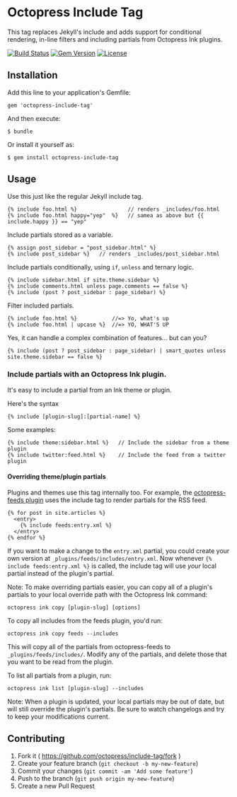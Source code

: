 # Octopress Include Tag

This tag replaces Jekyll's include and adds support for conditional rendering, in-line filters and including partials from Octopress Ink plugins.

[![Build Status](https://travis-ci.org/octopress/include-tag.svg)](https://travis-ci.org/octopress/include-tag)
[![Gem Version](http://img.shields.io/gem/v/octopress-include-tag.svg)](https://rubygems.org/gems/octopress-include-tag)
[![License](http://img.shields.io/:license-mit-blue.svg)](http://octopress.mit-license.org)

## Installation

Add this line to your application's Gemfile:

    gem 'octopress-include-tag'

And then execute:

    $ bundle

Or install it yourself as:

    $ gem install octopress-include-tag

## Usage

Use this just like the regular Jekyll include tag.

    {% include foo.html %}                // renders _includes/foo.html
    {% include foo.html happy="yep"  %}   // samea as above but {{ include.happy }} == "yep"

Include partials stored as a variable.

    {% assign post_sidebar = "post_sidebar.html" %}
    {% include post_sidebar %}   // renders _includes/post_sidebar.html

Include partials conditionally, using `if`, `unless` and ternary logic.

    {% include sidebar.html if site.theme.sidebar %}
    {% include comments.html unless page.comments == false %}
    {% include (post ? post_sidebar : page_sidebar) %}

Filter included partials.

    {% include foo.html %}           //=> Yo, what's up
    {% include foo.html | upcase %}  //=> YO, WHAT'S UP

Yes, it can handle a complex combination of features… but can you?

    {% include (post ? post_sidebar : page_sidebar) | smart_quotes unless site.theme.sidebar == false %}

### Include partials with an Octopress Ink plugin.

It's easy to include a partial from an Ink theme or plugin.

Here's the syntax

    {% include [plugin-slug]:[partial-name] %}

Some examples:

    {% include theme:sidebar.html %}   // Include the sidebar from a theme plugin
    {% include twitter:feed.html %}    // Include the feed from a twitter plugin

#### Overriding theme/plugin partials

Plugins and themes use this tag internally too. For example, the [octopress-feeds plugin](https://github.com/octopress/feeds/blob/master/assets/pages/article-feed.xml#L10) uses the include tag to
render partials for the RSS feed.

    {% for post in site.articles %}
      <entry>
        {% include feeds:entry.xml %}
      </entry>
    {% endfor %}


If you want to make a change to the `entry.xml` partial, you could create your own version at `_plugins/feeds/includes/entry.xml`.
Now whenever `{% include feeds:entry.xml %}` is called, the include tag will use *your* local partial instead of the plugin's partial.

Note: To make overriding partials easier, you can copy all of a plugin's partials to your local override path with the Octopress Ink command:

    octopress ink copy [plugin-slug] [options]

To copy all includes from the feeds plugin, you'd run:

    octopress ink copy feeds --includes

This will copy all of the partials from octopress-feeds to `_plugins/feeds/includes/`. Modify any of the partials, and delete those that you want to be read from the plugin.

To list all partials from a plugin, run:

    octopress ink list [plugin-slug] --includes

Note: When a plugin is updated, your local partials may be out of date, but will still override the plugin's partials. Be sure to watch changelogs and try to keep your modifications current.

## Contributing

1. Fork it ( https://github.com/octopress/include-tag/fork )
2. Create your feature branch (`git checkout -b my-new-feature`)
3. Commit your changes (`git commit -am 'Add some feature'`)
4. Push to the branch (`git push origin my-new-feature`)
5. Create a new Pull Request
